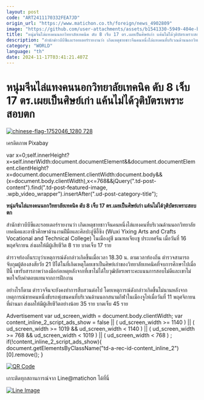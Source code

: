```yaml
---
layout: post
code: "ART2411170332FEA7JD"
origin_url: "https://www.matichon.co.th/foreign/news_4902809"
image: "https://github.com/user-attachments/assets/b1541330-5949-404e-b76a-82cd9268f42b"
title: "หนุ่มจีนไล่แทงคนนอกวิทยาลัยเทคนิค ดับ 8 เจ็บ 17 ตร.เผยเป็นศิษย์เก่า แค้นไม่ได้วุติบัตรเพราะสอบตก"
description: "สำนักข่าวบีบีซีและรอยเตอร์รายงานว่า เกิดเหตุชายชาวจีนคนหนึ่งไล่แทงคนที่บริเวณด้านนอกวิทยาลัยเทคนิคและอาชีวศึกษาด้านงานฝีมือและศิลปะอู๋ซีอี้ซิง (Wuxi Yixing Arts and Crafts Vocational and Technical College) ในเมืองอู๋ชี มณฑลเจียงซู ประเทศจีน เมื่อวันที่ 16 พฤศจิกายน ส่งผลให้มีผู้เสียชีวิต 8 ราย บาดเจ็บ 17 ราย"
category: "WORLD"
language: "th"
date: 2024-11-17T03:41:21.407Z
---
```


# หนุ่มจีนไล่แทงคนนอกวิทยาลัยเทคนิค ดับ 8 เจ็บ 17 ตร.เผยเป็นศิษย์เก่า แค้นไม่ได้วุติบัตรเพราะสอบตก

[![](https://www.matichon.co.th/wp-content/uploads/2024/11/chinese-flag-1752046_1280-728.jpg "chinese-flag-1752046_1280 728")](https://www.matichon.co.th/wp-content/uploads/2024/11/chinese-flag-1752046_1280-728.jpg)

เครดิตภาพ Pixabay

var x=0;self.innerHeight?x=self.innerWidth:document.documentElement&&document.documentElement.clientHeight?x=document.documentElement.clientWidth:document.body&&(x=document.body.clientWidth),x<=768&&jQuery(".td-post-content").find(".td-post-featured-image, .wpb\_video\_wrapper").insertAfter(".ud-post-category-title");

**หนุ่มจีนไล่แทงคนนอกวิทยาลัยเทคนิค ดับ 8 เจ็บ 17 ตร.เผยเป็นศิษย์เก่า แค้นไม่ได้วุติบัตรเพราะสอบตก**

สำนักข่าวบีบีซีและรอยเตอร์รายงานว่า เกิดเหตุชายชาวจีนคนหนึ่งไล่แทงคนที่บริเวณด้านนอกวิทยาลัยเทคนิคและอาชีวศึกษาด้านงานฝีมือและศิลปะอู๋ซีอี้ซิง (Wuxi Yixing Arts and Crafts Vocational and Technical College) ในเมืองอู๋ชี มณฑลเจียงซู ประเทศจีน เมื่อวันที่ 16 พฤศจิกายน ส่งผลให้มีผู้เสียชีวิต 8 ราย บาดเจ็บ 17 ราย

ตำรวจท้องถิ่นระบุว่าเหตุการณ์ดังกล่าวเกิดขึ้นเมื่อเวลา 18.30 น. ตามเวลาท้องถิ่น ตำรวจสามารถจับกุมผู้ต้องสงสัยวัย 21 ปีได้ในที่เกิดเหตุโดยเขาเป็นศิษย์เก่าของวิทยาลัยเทคนิคที่จบการศึกษาไปเมื่อปีนี้ เขารับสารภาพว่าลงมือก่อเหตุหลังจากที่เขาไม่ได้ใบวุฒิบัตรเพราะคะแนนการสอบไม่ดีและเขาไม่พอใจกับค่าตอบแทนจากการฝึกงาน

อย่างไรก็ตาม ตำรวจจีนจะยังคงทำการสืบสวนต่อไป โดยเหตุการณ์ดังกล่าวเกิดขึ้นไม่นานหลังจากเหตุการณ์ชายคนหนึ่งขับรถพุ่งชนคนที่บริเวณด้านนอกสนามกีฬาในเมืองจูไห่เมื่อวันที่ 11 พฤศจิกายนที่ผ่านมา ส่งผลให้มีผู้เสียชีวิตอย่างน้อย 35 ราย บาดเจ็บ 45 ราย

Advertisement var ud\_screen\_width = document.body.clientWidth; var content\_inline\_2\_script\_ads\_show = false || ( ud\_screen\_width >= 1140 ) || ( ud\_screen\_width >= 1019 && ud\_screen\_width < 1140 ) || ( ud\_screen\_width >= 768 && ud\_screen\_width < 1019 ) || ( ud\_screen\_width < 768 ) ; if(!content\_inline\_2\_script\_ads\_show){ document.getElementsByClassName("td-a-rec-id-content\_inline\_2")\[0\].remove(); }

[![QR Code](https://www.matichon.co.th/wp-content/uploads/2023/07/wob1371z.jpg)](https://lin.ee/ht0nDxX)

เกาะติดทุกสถานการณ์จาก Line@matichon ได้ที่นี่

[![Line Image](https://www.matichon.co.th/wp-content/uploads/2023/07/th.png)](https://lin.ee/ht0nDxX)